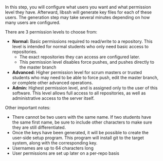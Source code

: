 In this step, you will configure what users you want and what permission level they have. Afterward, libssh will
generate key files for each of these users. The generation step may take several minutes depending on how many users are
configured.

There are 3 permission levels to choose from:
* __Normal:__ Basic permissions required to read/write to a repository. This level is intended for normal students who
  only need basic access to repositories.
    * The exact repositories they can access are configured later.
    * This permission level disables force pushes, and pushes directly to the master branch
* __Advanced:__ Higher permission level for scrum masters or trusted students who may need to be able to force push, edit
  the master branch, or complete other advanced operations.
* __Admin:__ Highest permission level, and is assigned only to the user of this software. This level allows full access to
  all repositories, as well as administrative access to the server itself.

Other important notes:
* There cannot be two users with the same name. If two students have the same first name, be sure to include other
  characters to make sure they are still differentiated.
* Once the keys have been generated, it will be possible to create the user-side setup program. This program will
  install git to the target system, along with the corresponding key.
* Usernames are up to 64 characters long
* User permissions are set up later on a per-repo basis

